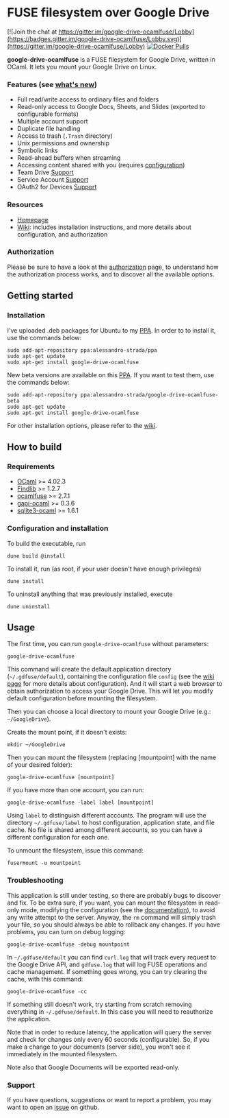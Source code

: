 FUSE filesystem over Google Drive
=================================

[![Join the chat at https://gitter.im/google-drive-ocamlfuse/Lobby](https://badges.gitter.im/google-drive-ocamlfuse/Lobby.svg)](https://gitter.im/google-drive-ocamlfuse/Lobby)
[![Docker Pulls](https://img.shields.io/docker/pulls/maltokyo/docker-google-drive-ocamlfuse)](https://hub.docker.com/r/maltokyo/docker-google-drive-ocamlfuse)

**google-drive-ocamlfuse** is a FUSE filesystem for Google Drive,
written in OCaml. It lets you mount your Google Drive on Linux.

### Features (see [what's new](https://github.com/astrada/google-drive-ocamlfuse/wiki/What%27s-new))

* Full read/write access to ordinary files and folders
* Read-only access to Google Docs, Sheets, and Slides (exported to
  configurable formats)
* Multiple account support
* Duplicate file handling
* Access to trash (`.Trash` directory)
* Unix permissions and ownership
* Symbolic links
* Read-ahead buffers when streaming
* Accessing content shared with you (requires [configuration](doc/Configuration.md))
* Team Drive [Support](https://github.com/astrada/google-drive-ocamlfuse/wiki/Team-Drives)
* Service Account [Support](https://github.com/astrada/google-drive-ocamlfuse/wiki/Service-Accounts)
* OAuth2 for Devices [Support](https://github.com/astrada/google-drive-ocamlfuse/wiki/OAuth2-for-Devices)

### Resources

* [Homepage](https://astrada.github.io/google-drive-ocamlfuse/)
* [Wiki](https://github.com/astrada/google-drive-ocamlfuse/wiki): includes
  installation instructions, and more details about configuration, and
  authorization

### Authorization

Please be sure to have a look at the
[authorization](https://github.com/astrada/google-drive-ocamlfuse/wiki/Authorization)
page, to understand how the authorization process works, and to discover all
the available options.

Getting started
---------------

### Installation

I've uploaded .deb packages for Ubuntu to my
[PPA](https://launchpad.net/~alessandro-strada/+archive/ppa). In order to to
install it, use the commands below:

    sudo add-apt-repository ppa:alessandro-strada/ppa
    sudo apt-get update
    sudo apt-get install google-drive-ocamlfuse

New beta versions are available on this
[PPA](https://launchpad.net/~alessandro-strada/+archive/ubuntu/google-drive-ocamlfuse-beta).
If you want to test them, use the commands below:

    sudo add-apt-repository ppa:alessandro-strada/google-drive-ocamlfuse-beta
    sudo apt-get update
    sudo apt-get install google-drive-ocamlfuse

For other installation options, please refer to the [wiki](https://github.com/astrada/google-drive-ocamlfuse/wiki/Installation).

How to build
------------

### Requirements

* [OCaml][] >= 4.02.3
* [Findlib][] >= 1.2.7
* [ocamlfuse][] >= 2.7.1
* [gapi-ocaml][] >= 0.3.6
* [sqlite3-ocaml][] >= 1.6.1

[OCaml]: http://caml.inria.fr/ocaml/release.en.html
[Findlib]: http://projects.camlcity.org/projects/findlib.html/
[ocamlfuse]: https://github.com/astrada/ocamlfuse
[gapi-ocaml]: https://github.com/astrada/gapi-ocaml
[sqlite3-ocaml]: https://mmottl.github.io/sqlite3-ocaml/

### Configuration and installation

To build the executable, run

    dune build @install

To install it, run (as root, if your user doesn't have enough privileges)

    dune install

To uninstall anything that was previously installed, execute

    dune uninstall

Usage
-----

The first time, you can run `google-drive-ocamlfuse` without parameters:

    google-drive-ocamlfuse

This command will create the default application directory
(`~/.gdfuse/default`), containing the configuration file `config` (see the
[wiki
page](https://github.com/astrada/google-drive-ocamlfuse/wiki/Configuration)
for more details about configuration). And it will start a web browser to
obtain authorization to access your Google Drive. This will let you modify
default configuration before mounting the filesystem.

Then you can choose a local directory to mount your Google Drive (e.g.: `~/GoogleDrive`).

Create the mount point, if it doesn't exists:

    mkdir ~/GoogleDrive

Then you can mount the filesystem (replacing [mountpoint] with the name of your desired folder):

    google-drive-ocamlfuse [mountpoint]

If you have more than one account, you can run:

    google-drive-ocamlfuse -label label [mountpoint]

Using `label` to distinguish different accounts. The program will use the
directory `~/.gdfuse/label` to host configuration, application state, and file
cache. No file is shared among different accounts, so you can have a different
configuration for each one.

To unmount the filesystem, issue this command:

    fusermount -u mountpoint

### Troubleshooting

This application is still under testing, so there are probably bugs to
discover and fix. To be extra sure, if you want, you can mount the filesystem
in read-only mode, modifying the configuration (see the
[documentation](https://github.com/astrada/google-drive-ocamlfuse/wiki/Configuration)),
to avoid any write attempt to the server. Anyway, the `rm` command will simply
trash your file, so you should always be able to rollback any changes. If you
have problems, you can turn on debug logging:

    google-drive-ocamlfuse -debug mountpoint

In `~/.gdfuse/default` you can find `curl.log` that will track every request
to the Google Drive API, and `gdfuse.log` that will log FUSE operations and
cache management. If something goes wrong, you can try clearing the cache,
with this command:

    google-drive-ocamlfuse -cc

If something still doesn't work, try starting from scratch removing everything
in `~/.gdfuse/default`. In this case you will need to reauthorize the
application.

Note that in order to reduce latency, the application will query the server
and check for changes only every 60 seconds (configurable). So, if you make a
change to your documents (server side), you won't see it immediately in the
mounted filesystem.

Note also that Google Documents will be exported read-only.

### Support

If you have questions, suggestions or want to report a problem, you may want
to open an [issue](https://github.com/astrada/google-drive-ocamlfuse/issues)
on github.
